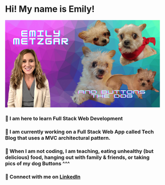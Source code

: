 # Hi! My name is Emily! 

![me and buttons the dog](./images/buttons.png)


### 🌟 I am here to learn Full Stack Web Development 

### 🌟 I am currently working on a Full Stack Web App called Tech Blog that uses a MVC architectural pattern.

### 🌟 When I am not coding, I am teaching, eating unhealthy (but delicious) food, hanging out with family & friends, or taking pics of my dog Buttons ^^^

### 🌟 Connect with me on [LinkedIn](https://www.linkedin.com/in/emily-metzgar/)



	
	


